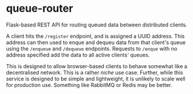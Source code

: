 # queue-router
Flask-based REST API for routing queued data between distributed clients.

A client hits the `/register` endpoint, and is assigned a UUID address. This address can then used to enque and dequeu data from that client's queue using the `/enqueue` and `/dequeue` endpoints. Requests to `/enque` with no address specified add the data to all active clients' queues.

This is designed to allow browser-based clients to behave somewhat like a decentralised network. This is a rather _niche_ use case. Further, while this service is designed to be simple and lightweight, it is unlikely to scale well for production use. Something like RabbitMQ or Redis may be better.
